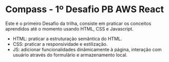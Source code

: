 # Compass - 1º Desafio PB AWS React

Este é o primeiro Desafio da trilha, consiste em praticar os conceitos aprendidos até o momento usando HTML, CSS e Javascript.

* HTML: praticar a estruturação semântica do HTML. 
* CSS: praticar a responsividade e estilização.  
* JS: adicionar funcionalidades dinâmicamente à página, interação com usuário através do formulário e armazenamento local.
